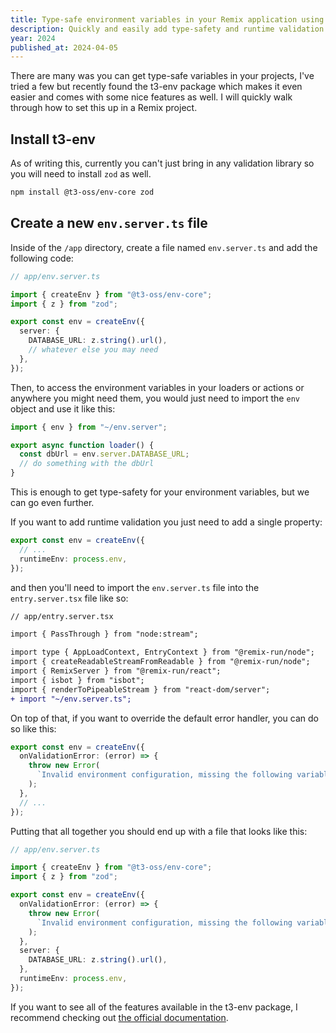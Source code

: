 ```yaml
---
title: Type-safe environment variables in your Remix application using t3-env
description: Quickly and easily add type-safety and runtime validation to your environment variables using the t3-env package.
year: 2024
published_at: 2024-04-05
---
```


There are many was you can get type-safe variables in your projects, I've tried a few but recently found the t3-env package which makes it even easier and comes with some nice features as well. I will quickly walk through how to set this up in a Remix project.

## Install t3-env

As of writing this, currently you can't just bring in any validation library so you will need to install `zod` as well.

```bash
npm install @t3-oss/env-core zod
```

## Create a new `env.server.ts` file

Inside of the `/app` directory, create a file named `env.server.ts` and add the following code:

```typescript
// app/env.server.ts

import { createEnv } from "@t3-oss/env-core";
import { z } from "zod";

export const env = createEnv({
  server: {
    DATABASE_URL: z.string().url(),
    // whatever else you may need
  },
});
```

Then, to access the environment variables in your loaders or actions or anywhere you might need them, you would just need to import the `env` object and use it like this:

```typescript
import { env } from "~/env.server";

export async function loader() {
  const dbUrl = env.server.DATABASE_URL;
  // do something with the dbUrl
}
```

This is enough to get type-safety for your environment variables, but we can go even further.

If you want to add runtime validation you just need to add a single property:

```typescript
export const env = createEnv({
  // ...
  runtimeEnv: process.env,
});
```

and then you'll need to import the `env.server.ts` file into the `entry.server.tsx` file like so:

```diff
// app/entry.server.tsx

import { PassThrough } from "node:stream";

import type { AppLoadContext, EntryContext } from "@remix-run/node";
import { createReadableStreamFromReadable } from "@remix-run/node";
import { RemixServer } from "@remix-run/react";
import { isbot } from "isbot";
import { renderToPipeableStream } from "react-dom/server";
+ import "~/env.server.ts";

```

On top of that, if you want to override the default error handler, you can do so like this:

```typescript
export const env = createEnv({
  onValidationError: (error) => {
    throw new Error(
      `Invalid environment configuration, missing the following variables: ${error.errors.map((error) => error.path[0]).join(", ")}`,
    );
  },
  // ...
});
```

Putting that all together you should end up with a file that looks like this:

```typescript
// app/env.server.ts

import { createEnv } from "@t3-oss/env-core";
import { z } from "zod";

export const env = createEnv({
  onValidationError: (error) => {
    throw new Error(
      `Invalid environment configuration, missing the following variables: ${error.errors.map((error) => error.path[0]).join(", ")}`,
    );
  },
  server: {
    DATABASE_URL: z.string().url(),
  },
  runtimeEnv: process.env,
});
```

If you want to see all of the features available in the t3-env package, I recommend checking out [the official documentation](https://env.t3.gg/docs/introduction).
